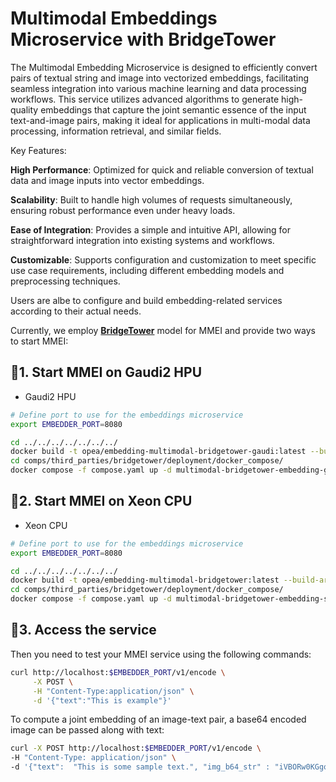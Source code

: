 # Multimodal Embeddings Microservice with BridgeTower

The Multimodal Embedding Microservice is designed to efficiently convert pairs of textual string and image into vectorized embeddings, facilitating seamless integration into various machine learning and data processing workflows. This service utilizes advanced algorithms to generate high-quality embeddings that capture the joint semantic essence of the input text-and-image pairs, making it ideal for applications in multi-modal data processing, information retrieval, and similar fields.

Key Features:

**High Performance**: Optimized for quick and reliable conversion of textual data and image inputs into vector embeddings.

**Scalability**: Built to handle high volumes of requests simultaneously, ensuring robust performance even under heavy loads.

**Ease of Integration**: Provides a simple and intuitive API, allowing for straightforward integration into existing systems and workflows.

**Customizable**: Supports configuration and customization to meet specific use case requirements, including different embedding models and preprocessing techniques.

Users are albe to configure and build embedding-related services according to their actual needs.

Currently, we employ [**BridgeTower**](https://huggingface.co/BridgeTower/bridgetower-large-itm-mlm-gaudi) model for MMEI and provide two ways to start MMEI:

## 🚀1. Start MMEI on Gaudi2 HPU

- Gaudi2 HPU

```bash
# Define port to use for the embeddings microservice
export EMBEDDER_PORT=8080

cd ../../../../../../../
docker build -t opea/embedding-multimodal-bridgetower-gaudi:latest --build-arg EMBEDDER_PORT=$EMBEDDER_PORT --build-arg https_proxy=$https_proxy --build-arg http_proxy=$http_proxy -f comps/third_parties/bridgetower/src/Dockerfile.intel_hpu .
cd comps/third_parties/bridgetower/deployment/docker_compose/
docker compose -f compose.yaml up -d multimodal-bridgetower-embedding-gaudi-serving
```

## 🚀2. Start MMEI on Xeon CPU

- Xeon CPU

```bash
# Define port to use for the embeddings microservice
export EMBEDDER_PORT=8080

cd ../../../../../../../
docker build -t opea/embedding-multimodal-bridgetower:latest --build-arg EMBEDDER_PORT=$EMBEDDER_PORT --build-arg https_proxy=$https_proxy --build-arg http_proxy=$http_proxy -f comps/third_parties/bridgetower/src/Dockerfile .
cd comps/third_parties/bridgetower/deployment/docker_compose/
docker compose -f compose.yaml up -d multimodal-bridgetower-embedding-serving
```

## 🚀3. Access the service

Then you need to test your MMEI service using the following commands:

```bash
curl http://localhost:$EMBEDDER_PORT/v1/encode \
     -X POST \
     -H "Content-Type:application/json" \
     -d '{"text":"This is example"}'
```

To compute a joint embedding of an image-text pair, a base64 encoded image can be passed along with text:

```bash
curl -X POST http://localhost:$EMBEDDER_PORT/v1/encode \
-H "Content-Type: application/json" \
-d '{"text":  "This is some sample text.", "img_b64_str" : "iVBORw0KGgoAAAANSUhEUgAAAAoAAAAKCAYAAACNMs+9AAAAFUlEQVR42mP8/5+hnoEIwDiqkL4KAcT9GO0U4BxoAAAAAElFTkSuQmCC"}'
```
